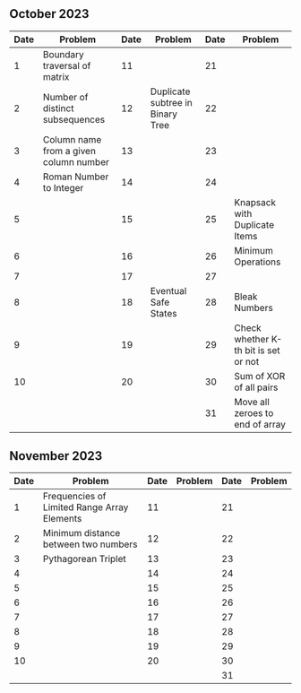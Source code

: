 #

## October 2023

| Date | Problem                                | Date | Problem                          | Date | Problem                              |
| ---- | -------------------------------------- | ---- | -------------------------------- | ---- | ------------------------------------ |
| 1    | Boundary traversal of matrix           | 11   |                                  | 21   |                                      |
| 2    | Number of distinct subsequences        | 12   | Duplicate subtree in Binary Tree | 22   |                                      |
| 3    | Column name from a given column number | 13   |                                  | 23   |                                      |
| 4    | Roman Number to Integer                | 14   |                                  | 24   |                                      |
| 5    |                                        | 15   |                                  | 25   | Knapsack with Duplicate Items        |
| 6    |                                        | 16   |                                  | 26   | Minimum Operations                   |
| 7    |                                        | 17   |                                  | 27   |                                      |
| 8    |                                        | 18   | Eventual Safe States             | 28   | Bleak Numbers                        |
| 9    |                                        | 19   |                                  | 29   | Check whether K-th bit is set or not |
| 10   |                                        | 20   |                                  | 30   | Sum of XOR of all pairs              |
|      |                                        |      |                                  | 31   | Move all zeroes to end of array      |

## November 2023

| Date | Problem                                     | Date | Problem | Date | Problem |
| ---- | ------------------------------------------- | ---- | ------- | ---- | ------- |
| 1    | Frequencies of Limited Range Array Elements | 11   |         | 21   |         |
| 2    | Minimum distance between two numbers        | 12   |         | 22   |         |
| 3    | Pythagorean Triplet                         | 13   |         | 23   |         |
| 4    |                                             | 14   |         | 24   |         |
| 5    |                                             | 15   |         | 25   |         |
| 6    |                                             | 16   |         | 26   |         |
| 7    |                                             | 17   |         | 27   |         |
| 8    |                                             | 18   |         | 28   |         |
| 9    |                                             | 19   |         | 29   |         |
| 10   |                                             | 20   |         | 30   |         |
|      |                                             |      |         | 31   |         |
